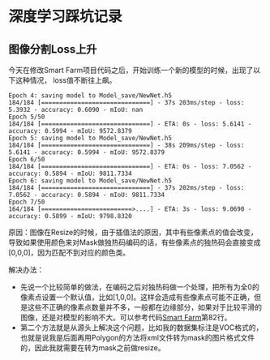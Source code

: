 # 深度学习踩坑记录

## 图像分割Loss上升
今天在修改Smart Farm项目代码之后，开始训练一个新的模型的时候，出现了以下这种情况， loss值不断往上飙。

```shell
Epoch 4: saving model to Model_save/NewNet.h5
184/184 [==============================] - 37s 203ms/step - loss: 5.3932 - accuracy: 0.6090 - mIoU: nan
Epoch 5/50
184/184 [==============================] - ETA: 0s - loss: 5.6141 - accuracy: 0.5994 - mIoU: 9572.8379
Epoch 5: saving model to Model_save/NewNet.h5
184/184 [==============================] - 38s 209ms/step - loss: 5.6141 - accuracy: 0.5994 - mIoU: 9572.8379
Epoch 6/50
184/184 [==============================] - ETA: 0s - loss: 7.0562 - accuracy: 0.5894 - mIoU: 9811.7334
Epoch 6: saving model to Model_save/NewNet.h5
184/184 [==============================] - 37s 202ms/step - loss: 7.0562 - accuracy: 0.5894 - mIoU: 9811.7334
Epoch 7/50
164/184 [=========================>....] - ETA: 3s - loss: 9.0690 - accuracy: 0.5899 - mIoU: 9798.8320
```

原因：图像在Resize的时候，由于插值法的原因，其中有些像素点的值会改变，导致如果使用颜色来对Mask做独热码编码的话，有些像素点的独热码会直接变成[0,0,0]，因为匹配不到对应的颜色类。

解决办法：
- 先说一个比较简单的做法，在编码之后对独热码做一个处理，把所有为全0的像素点设置一个默认值，比如[1,0,0]。这样会造成有些像素点可能不正确，但是这些不正确的像素点数量并不多，一般都在边缘部分，如果对于比较平滑的图像，还是对模型的影响不大。可以参考代码[Smart Farm](https://github.com/ashhhi/Smart-Farm/commit/6450bc874efa1c36d049fa7b651518d53e9e1ae0#diff-abe0a650d20a9759b89c7e394b238b5ebba0183adf418a6dfaecd3cab9fa67ce)第82行。
- 第二个方法就是从源头上解决这个问题，比如我的数据集标注是VOC格式的，也就是说我是后面再用Polygon的方法将xml文件转为mask的图片格式文件的，因此我就需要在转为mask之前做resize。
